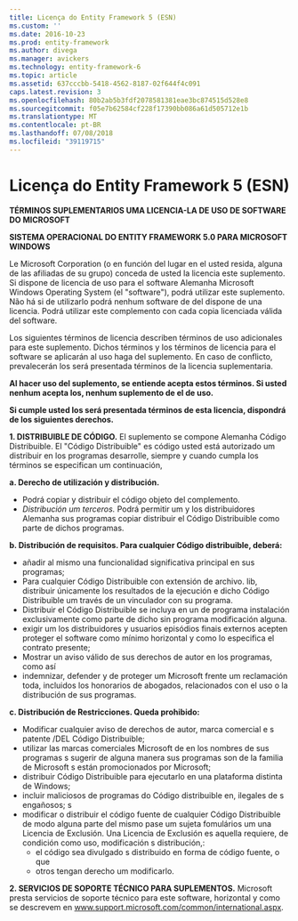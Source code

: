 ```yaml
---
title: Licença do Entity Framework 5 (ESN)
ms.custom: ''
ms.date: 2016-10-23
ms.prod: entity-framework
ms.author: divega
ms.manager: avickers
ms.technology: entity-framework-6
ms.topic: article
ms.assetid: 637cccbb-5418-4562-8187-02f644f4c091
caps.latest.revision: 3
ms.openlocfilehash: 80b2ab5b3fdf2078581381eae3bc874515d528e8
ms.sourcegitcommit: f05e7b62584cf228f17390bb086a61d505712e1b
ms.translationtype: MT
ms.contentlocale: pt-BR
ms.lasthandoff: 07/08/2018
ms.locfileid: "39119715"
---
```

# <a name="entity-framework-5-license-esn"></a>Licença do Entity Framework 5 (ESN)
**TÉRMINOS SUPLEMENTARIOS UMA LICENCIA-LA DE USO DE SOFTWARE DO MICROSOFT**

**SISTEMA OPERACIONAL DO ENTITY FRAMEWORK 5.0 PARA MICROSOFT WINDOWS**

Le Microsoft Corporation (o en función del lugar en el usted resida, alguna de las afiliadas de su grupo) conceda de usted la licencia este suplemento. Si dispone de licencia de uso para el software Alemanha Microsoft Windows Operating System (el "software"), podrá utilizar este suplemento. Não há si de utilizarlo podrá nenhum software de del dispone de una licencia. Podrá utilizar este complemento con cada copia licenciada válida del software.

Los siguientes términos de licencia describen términos de uso adicionales para este suplemento. Dichos términos y los términos de licencia para el software se aplicarán al uso haga del suplemento. En caso de conflicto, prevalecerán los será presentada términos de la licencia suplementaria.

**Al hacer uso del suplemento, se entiende acepta estos términos. Si usted nenhum acepta los, nenhum suplemento de el de uso.**

**Si cumple usted los será presentada términos de esta licencia, dispondrá de los siguientes derechos.**

**1. DISTRIBUIBLE DE CÓDIGO.** El suplemento se compone Alemanha Código Distribuible. El "Código Distribuible" es código usted está autorizado um distribuir en los programas desarrolle, siempre y cuando cumpla los términos se especifican um continuación,

**a. Derecho de utilización y distribución.**

-   Podrá copiar y distribuir el código objeto del complemento.
-   *Distribución um terceros.* Podrá permitir um y los distribuidores Alemanha sus programas copiar distribuir el Código Distribuible como parte de dichos programas.

**b. Distribución de requisitos. Para cualquier Código distribuible, deberá:**

-   añadir al mismo una funcionalidad significativa principal en sus programas;
-   Para cualquier Código Distribuible con extensión de archivo. lib, distribuir únicamente los resultados de la ejecución e dicho Código Distribuible um través de un vinculador con su programa.
-   Distribuir el Código Distribuible se incluya en un de programa instalación exclusivamente como parte de dicho sin programa modificación alguna.
-   exigir um los distribuidores y usuarios episódios finais externos acepten proteger el software como mínimo horizontal y como lo especifica el contrato presente;
-   Mostrar un aviso válido de sus derechos de autor en los programas, como así
-   indemnizar, defender y de proteger um Microsoft frente um reclamación toda, incluidos los honorarios de abogados, relacionados con el uso o la distribución de sus programas.

**c. Distribución de Restricciones. Queda prohibido:**

-   Modificar cualquier aviso de derechos de autor, marca comercial e s patente /DEL Código Distribuible;
-   utilizar las marcas comerciales Microsoft de en los nombres de sus programas s sugerir de alguna manera sus programas son de la familia de Microsoft s están promocionados por Microsoft;
-   distribuir Código Distribuible para ejecutarlo en una plataforma distinta de Windows;
-   incluir maliciosos de programas do Código distribuible en, ilegales de s engañosos; s
-   modificar o distribuir el código fuente de cualquier Código Distribuible de modo alguna parte del mismo pase um sujeta fomulários um una Licencia de Exclusión. Una Licencia de Exclusión es aquella requiere, de condición como uso, modificación s distribución,:
    -   el código sea divulgado s distribuido en forma de código fuente, o que
    -   otros tengan derecho um modificarlo.

**2. SERVICIOS DE SOPORTE TÉCNICO PARA SUPLEMENTOS.** Microsoft presta servicios de soporte técnico para este software, horizontal y como se descrevem en www.support.microsoft.com/common/international.aspx.
